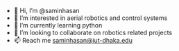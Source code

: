- 👋 Hi, I’m @saminhasan
- 👀 I’m interested in aerial robotics and control systems
- 🌱 I’m currently learning python
- 💞️ I’m looking to collaborate on robotics related projects
- 📫 Reach me saminhasan@iut-dhaka.edu

<!---
saminhasan/saminhasan is a ✨ special ✨ repository because its `README.md` (this file) appears on your GitHub profile.
You can click the Preview link to take a look at your changes.
--->
